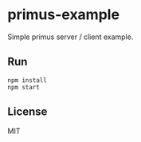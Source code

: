 # primus-example

Simple primus server / client example.

## Run

```
npm install
npm start
```

## License

MIT